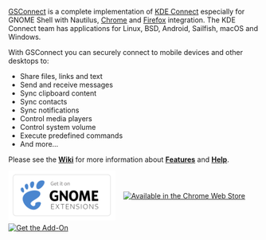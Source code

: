 [GSConnect][ego] is a complete implementation of [KDE Connect][kdeconnect]
especially for GNOME Shell with Nautilus, [Chrome][chrome] and
[Firefox][firefox] integration. The KDE Connect team has applications for Linux,
BSD, Android, Sailfish, macOS and Windows.

With GSConnect you can securely connect to mobile devices and other desktops to:

* Share files, links and text
* Send and receive messages
* Sync clipboard content
* Sync contacts
* Sync notifications
* Control media players
* Control system volume
* Execute predefined commands
* And more…

Please see the **[Wiki][wiki]** for more information about
**[Features][features]** and **[Help][help]**.

[<img src="https://raw.githubusercontent.com/andyholmes/gnome-shell-extensions-badge/master/get-it-on-ego.svg?sanitize=true" alt="Get it on GNOME Extensions" height="100" align="middle">][ego] [<img alt="Available in the Chrome Web Store" src="https://developer.chrome.com/webstore/images/ChromeWebStore_BadgeWBorder_v2_206x58.png" align="middle" hspace="12"/>][chrome] [<img src="https://addons.cdn.mozilla.net/static/img/addons-buttons/AMO-button_1.png" alt="Get the Add-On" align="middle">][firefox]

[ego]: https://extensions.gnome.org/extension/1319/gsconnect/
[chrome]: https://chrome.google.com/webstore/detail/gsconnect/jfnifeihccihocjbfcfhicmmgpjicaec
[firefox]: https://addons.mozilla.org/firefox/addon/gsconnect/
[kdeconnect]: https://userbase.kde.org/KDEConnect
[wiki]: https://github.com/andyholmes/gnome-shell-extension-gsconnect/wiki/
[features]: https://github.com/andyholmes/gnome-shell-extension-gsconnect/wiki/Features
[help]: https://github.com/andyholmes/gnome-shell-extension-gsconnect/wiki/Help
